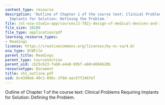 ```yaml
---
content_type: resource
description: 'Outline of Chapter 1 of the course text: Clinical Problems Requiring
  Implants for Solution: Defining the Problem.'
file: /ol-ocw-studio-app/courses/2-782j-design-of-medical-devices-and-implants-spring-2006/8c4398eb40c1056c3f8daac57f2467e7_ch1_outline.pdf
file_size: 28180
file_type: application/pdf
learning_resource_types:
- Readings
license: https://creativecommons.org/licenses/by-nc-sa/4.0/
ocw_type: OCWFile
parent_title: Readings
parent_type: CourseSection
parent_uid: cb25c623-fab8-e4a0-93bf-a60c4604b28b
resourcetype: Document
title: ch1_outline.pdf
uid: 8c4398eb-40c1-056c-3f8d-aac57f2467e7
---
```

Outline of Chapter 1 of the course text: Clinical Problems Requiring Implants for Solution: Defining the Problem.